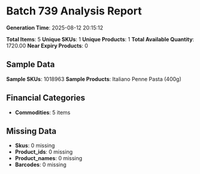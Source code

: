 # Batch 739 Analysis Report

**Generation Time**: 2025-08-12 20:15:12

**Total Items**: 5
**Unique SKUs**: 1
**Unique Products**: 1
**Total Available Quantity**: 1720.00
**Near Expiry Products**: 0

## Sample Data
**Sample SKUs**: 1018963
**Sample Products**: Italiano Penne Pasta (400g)

## Financial Categories
- **Commodities**: 5 items

## Missing Data
- **Skus**: 0 missing
- **Product_ids**: 0 missing
- **Product_names**: 0 missing
- **Barcodes**: 0 missing
